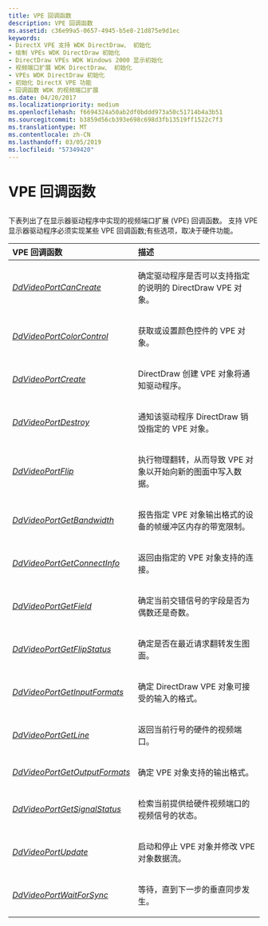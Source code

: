 ```yaml
---
title: VPE 回调函数
description: VPE 回调函数
ms.assetid: c36e99a5-0657-4945-b5e8-21d875e9d1ec
keywords:
- DirectX VPE 支持 WDK DirectDraw、 初始化
- 绘制 VPEs WDK DirectDraw 初始化
- DirectDraw VPEs WDK Windows 2000 显示初始化
- 视频端口扩展 WDK DirectDraw、 初始化
- VPEs WDK DirectDraw 初始化
- 初始化 DirectX VPE 功能
- 回调函数 WDK 的视频端口扩展
ms.date: 04/20/2017
ms.localizationpriority: medium
ms.openlocfilehash: f6694324a50ab2df0bddd973a50c51714b4a3b51
ms.sourcegitcommit: b3859d56cb393e698c698d3fb13519ff1522c7f3
ms.translationtype: MT
ms.contentlocale: zh-CN
ms.lasthandoff: 03/05/2019
ms.locfileid: "57349420"
---
```

# <a name="vpe-callback-functions"></a>VPE 回调函数


## <span id="ddk_vpe_callback_functions_gg"></span><span id="DDK_VPE_CALLBACK_FUNCTIONS_GG"></span>


下表列出了在显示器驱动程序中实现的视频端口扩展 (VPE) 回调函数。 支持 VPE 显示器驱动程序必须实现某些 VPE 回调函数;有些选项，取决于硬件功能。

<table>
<colgroup>
<col width="50%" />
<col width="50%" />
</colgroup>
<thead>
<tr class="header">
<th align="left">VPE 回调函数</th>
<th align="left">描述</th>
</tr>
</thead>
<tbody>
<tr class="odd">
<td align="left"><p><a href="https://msdn.microsoft.com/library/windows/hardware/ff550375" data-raw-source="[&lt;em&gt;DdVideoPortCanCreate&lt;/em&gt;](https://msdn.microsoft.com/library/windows/hardware/ff550375)"><em>DdVideoPortCanCreate</em></a></p></td>
<td align="left"><p>确定驱动程序是否可以支持指定的说明的 DirectDraw VPE 对象。</p></td>
</tr>
<tr class="even">
<td align="left"><p><a href="https://msdn.microsoft.com/library/windows/hardware/ff550383" data-raw-source="[&lt;em&gt;DdVideoPortColorControl&lt;/em&gt;](https://msdn.microsoft.com/library/windows/hardware/ff550383)"><em>DdVideoPortColorControl</em></a></p></td>
<td align="left"><p>获取或设置颜色控件的 VPE 对象。</p></td>
</tr>
<tr class="odd">
<td align="left"><p><a href="https://msdn.microsoft.com/library/windows/hardware/ff550391" data-raw-source="[&lt;em&gt;DdVideoPortCreate&lt;/em&gt;](https://msdn.microsoft.com/library/windows/hardware/ff550391)"><em>DdVideoPortCreate</em></a></p></td>
<td align="left"><p>DirectDraw 创建 VPE 对象将通知驱动程序。</p></td>
</tr>
<tr class="even">
<td align="left"><p><a href="https://msdn.microsoft.com/library/windows/hardware/ff550406" data-raw-source="[&lt;em&gt;DdVideoPortDestroy&lt;/em&gt;](https://msdn.microsoft.com/library/windows/hardware/ff550406)"><em>DdVideoPortDestroy</em></a></p></td>
<td align="left"><p>通知该驱动程序 DirectDraw 销毁指定的 VPE 对象。</p></td>
</tr>
<tr class="odd">
<td align="left"><p><a href="https://msdn.microsoft.com/library/windows/hardware/ff550408" data-raw-source="[&lt;em&gt;DdVideoPortFlip&lt;/em&gt;](https://msdn.microsoft.com/library/windows/hardware/ff550408)"><em>DdVideoPortFlip</em></a></p></td>
<td align="left"><p>执行物理翻转，从而导致 VPE 对象以开始向新的图面中写入数据。</p></td>
</tr>
<tr class="even">
<td align="left"><p><a href="https://msdn.microsoft.com/library/windows/hardware/ff550413" data-raw-source="[&lt;em&gt;DdVideoPortGetBandwidth&lt;/em&gt;](https://msdn.microsoft.com/library/windows/hardware/ff550413)"><em>DdVideoPortGetBandwidth</em></a></p></td>
<td align="left"><p>报告指定 VPE 对象输出格式的设备的帧缓冲区内存的带宽限制。</p></td>
</tr>
<tr class="odd">
<td align="left"><p><a href="https://msdn.microsoft.com/library/windows/hardware/ff550415" data-raw-source="[&lt;em&gt;DdVideoPortGetConnectInfo&lt;/em&gt;](https://msdn.microsoft.com/library/windows/hardware/ff550415)"><em>DdVideoPortGetConnectInfo</em></a></p></td>
<td align="left"><p>返回由指定的 VPE 对象支持的连接。</p></td>
</tr>
<tr class="even">
<td align="left"><p><a href="https://msdn.microsoft.com/library/windows/hardware/ff550420" data-raw-source="[&lt;em&gt;DdVideoPortGetField&lt;/em&gt;](https://msdn.microsoft.com/library/windows/hardware/ff550420)"><em>DdVideoPortGetField</em></a></p></td>
<td align="left"><p>确定当前交错信号的字段是否为偶数还是奇数。</p></td>
</tr>
<tr class="odd">
<td align="left"><p><a href="https://msdn.microsoft.com/library/windows/hardware/ff550425" data-raw-source="[&lt;em&gt;DdVideoPortGetFlipStatus&lt;/em&gt;](https://msdn.microsoft.com/library/windows/hardware/ff550425)"><em>DdVideoPortGetFlipStatus</em></a></p></td>
<td align="left"><p>确定是否在最近请求翻转发生图面。</p></td>
</tr>
<tr class="even">
<td align="left"><p><a href="https://msdn.microsoft.com/library/windows/hardware/ff550430" data-raw-source="[&lt;em&gt;DdVideoPortGetInputFormats&lt;/em&gt;](https://msdn.microsoft.com/library/windows/hardware/ff550430)"><em>DdVideoPortGetInputFormats</em></a></p></td>
<td align="left"><p>确定 DirectDraw VPE 对象可接受的输入的格式。</p></td>
</tr>
<tr class="odd">
<td align="left"><p><a href="https://msdn.microsoft.com/library/windows/hardware/ff550435" data-raw-source="[&lt;em&gt;DdVideoPortGetLine&lt;/em&gt;](https://msdn.microsoft.com/library/windows/hardware/ff550435)"><em>DdVideoPortGetLine</em></a></p></td>
<td align="left"><p>返回当前行号的硬件的视频端口。</p></td>
</tr>
<tr class="even">
<td align="left"><p><a href="https://msdn.microsoft.com/library/windows/hardware/ff550440" data-raw-source="[&lt;em&gt;DdVideoPortGetOutputFormats&lt;/em&gt;](https://msdn.microsoft.com/library/windows/hardware/ff550440)"><em>DdVideoPortGetOutputFormats</em></a></p></td>
<td align="left"><p>确定 VPE 对象支持的输出格式。</p></td>
</tr>
<tr class="odd">
<td align="left"><p><a href="https://msdn.microsoft.com/library/windows/hardware/ff550441" data-raw-source="[&lt;em&gt;DdVideoPortGetSignalStatus&lt;/em&gt;](https://msdn.microsoft.com/library/windows/hardware/ff550441)"><em>DdVideoPortGetSignalStatus</em></a></p></td>
<td align="left"><p>检索当前提供给硬件视频端口的视频信号的状态。</p></td>
</tr>
<tr class="even">
<td align="left"><p><a href="https://msdn.microsoft.com/library/windows/hardware/ff550450" data-raw-source="[&lt;em&gt;DdVideoPortUpdate&lt;/em&gt;](https://msdn.microsoft.com/library/windows/hardware/ff550450)"><em>DdVideoPortUpdate</em></a></p></td>
<td align="left"><p>启动和停止 VPE 对象并修改 VPE 对象数据流。</p></td>
</tr>
<tr class="odd">
<td align="left"><p><a href="https://msdn.microsoft.com/library/windows/hardware/ff550455" data-raw-source="[&lt;em&gt;DdVideoPortWaitForSync&lt;/em&gt;](https://msdn.microsoft.com/library/windows/hardware/ff550455)"><em>DdVideoPortWaitForSync</em></a></p></td>
<td align="left"><p>等待，直到下一步的垂直同步发生。</p></td>
</tr>
</tbody>
</table>

 

 

 





